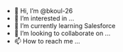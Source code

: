 - 👋 Hi, I’m @bkoul-26
- 👀 I’m interested in ...
- 🌱 I’m currently learning Salesforce
- 💞️ I’m looking to collaborate on ...
- 📫 How to reach me ...

<!---
bkoul-26/bkoul-26 is a ✨ special ✨ repository because its `README.md` (this file) appears on your GitHub profile.
You can click the Preview link to take a look at your changes.
--->
